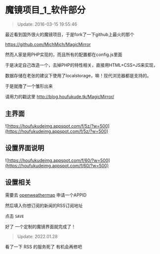 # 魔镜项目_1_软件部分

>Update: 2016-03-15 19:55:46

最近看到国外很火的魔镜项目，于是fork了一下github上最火的那个

https://github.com/MichMich/MagicMirror

然而人家是用PHP实现的，而且所有的配置都在config.js里面

于是决定自己改造一个，去掉PHP的特性相关，直接用HTML+CSS+JS来实现，

数据存储在老张的建议下使用了localstorage，嘛！现代浏览器都是支持的。

于是就撸了一个雏形出来

请用力的戳这里 http://blog.houfukude.tk/MagicMirror/

## 主界面
![https://houfukudeimg.appspot.com/f/5z/?w=500](https://houfukudeimg.appspot.com/f/5z/?w=500)

## 设置界面说明

![https://houfukudeimg.appspot.com/f/60/?w=500](https://houfukudeimg.appspot.com/f/60/?w=500)


## 设置相关

需要去  [openweathermap](http://openweathermap.org/api) 申请一个APPID

然后填入你想订阅的新闻的RSS订阅地址

点击 `SAVE` 

好了 一个定制的魔镜界面就完成了！

>Update: 2022.01.28

看了一下 RSS 的服务死了 有机会再修吧
